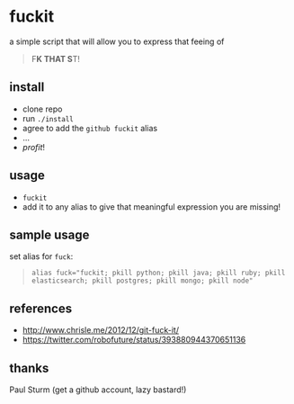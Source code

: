 # fuckit
a simple script that will allow you to express that feeing of
> F**K THAT S**T!

## install
- clone repo
- run `./install`
- agree to add the `github fuckit` alias
- ...
- *profit*!

## usage
- `fuckit`
- add it to any alias to give that meaningful expression you are missing!

## sample usage
set alias for `fuck`:
> `alias fuck="fuckit; pkill python; pkill java; pkill ruby; pkill elasticsearch; pkill postgres; pkill mongo; pkill node"`

## references
- http://www.chrisle.me/2012/12/git-fuck-it/
- https://twitter.com/robofuture/status/393880944370651136

## thanks
Paul Sturm (get a github account, lazy bastard!)
